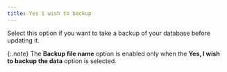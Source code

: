 ```yaml
---
title: Yes i wish to backup
---
```



Select this option if you want to take a backup of your database before  updating it.


{:.note}
The **Backup 
 file name** option is enabled only when the **Yes, 
 I wish to backup the data** option is selected.
